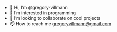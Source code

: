 - 👋 Hi, I’m @gregory-villmann
- 👀 I’m interested in programming
- 💞️ I’m looking to collaborate on cool projects
- 📫 How to reach me gregoryvillmann@gmail.com

<!---
gregory-villmann/gregory-villmann is a ✨ special ✨ repository because its `README.md` (this file) appears on your GitHub profile.
You can click the Preview link to take a look at your changes.
--->
